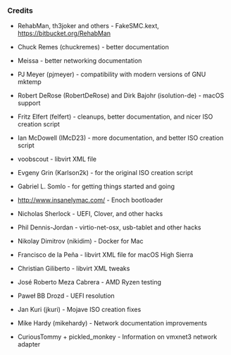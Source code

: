 ### Credits

* RehabMan, th3joker and others - FakeSMC.kext, https://bitbucket.org/RehabMan

* Chuck Remes (chuckremes) - better documentation

* Meissa - better networking documentation

* PJ Meyer (pjmeyer) - compatibility with modern versions of GNU mktemp

* Robert DeRose (RobertDeRose) and Dirk Bajohr (isolution-de) - macOS support

* Fritz Elfert (felfert) - cleanups, better documentation, and nicer ISO creation script

* Ian McDowell (IMcD23) - more documentation, and better ISO creation script

* voobscout - libvirt XML file

* Evgeny Grin (Karlson2k) - for the original ISO creation script

* Gabriel L. Somlo - for getting things started and going

* http://www.insanelymac.com/ - Enoch bootloader

* Nicholas Sherlock - UEFI, Clover, and other hacks

* Phil Dennis-Jordan - virtio-net-osx, usb-tablet and other hacks

* Nikolay Dimitrov (nikidim) - Docker for Mac

* Francisco de la Peña - libvirt XML file for macOS High Sierra

* Christian Giliberto - libvirt XML tweaks

* José Roberto Meza Cabrera - AMD Ryzen testing

* Paweł BB Drozd - UEFI resolution

* Jan Kuri (jkuri) - Mojave ISO creation fixes

* Mike Hardy (mikehardy) - Network documentation improvements

* CuriousTommy + pickled_monkey - Information on vmxnet3 network adapter
